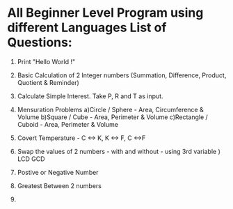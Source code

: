 # All Beginner Level Program using different Languages List of Questions:
1)  Print "Hello World !"
2)	Basic Calculation of 2 Integer numbers (Summation, Difference, Product, Quotient & Reminder)
3)	Calculate Simple Interest. Take P, R and T as input.
4)	Mensuration Problems
    a)Circle / Sphere - Area, Circumference & Volume
    b)Square / Cube - Area, Perimeter & Volume
    c)Rectangle / Cuboid - Area, Perimeter & Volume
5)  Covert Temperature - C <-> K, K <-> F, C <->F
6)  Swap the values of 2 numbers - with and without - using 3rd variable
)   LCD GCD


7)  Postive or Negative Number 
8)  Greatest Between 2 numbers
9)  
